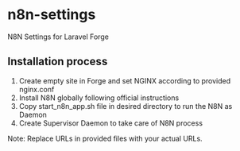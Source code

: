 # n8n-settings
N8N Settings for Laravel Forge

## Installation process

1. Create empty site in Forge and set NGINX according to provided nginx.conf
2. Install N8N globally following official instructions
3. Copy start_n8n_app.sh file in desired directory to run the N8N as Daemon
4. Create Supervisor Daemon to take care of N8N process

   

Note: Replace URLs in provided files with your actual URLs.
